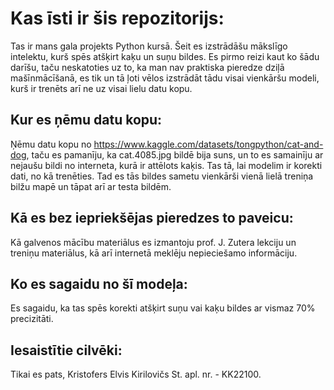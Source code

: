 # Kas īsti ir šis repozitorijs:
Tas ir mans gala projekts Python kursā.
Šeit es izstrādāšu mākslīgo intelektu, kurš spēs atšķirt kaķu un suņu bildes.
Es pirmo reizi kaut ko šādu darīšu, taču neskatoties uz to, ka man nav praktiska pieredze dziļā mašīnmācīšanā, es tik un tā ļoti vēlos izstrādāt tādu visai vienkāršu modeli, kurš ir trenēts arī ne uz visai lielu datu kopu.

## Kur es ņēmu datu kopu:
Ņēmu datu kopu no https://www.kaggle.com/datasets/tongpython/cat-and-dog, taču es pamanīju, ka cat.4085.jpg bildē bija suns, un to es samainīju ar nejaušu bildi no interneta, kurā ir attēlots kaķis. Tas tā, lai modelim ir korekti dati, no kā trenēties. Tad es tās bildes sametu vienkārši vienā lielā treniņa bilžu mapē un tāpat arī ar testa bildēm.

## Kā es bez iepriekšējas pieredzes to paveicu:
Kā galvenos mācību materiālus es izmantoju prof. J. Zutera lekciju un treniņu materiālus, kā arī internetā meklēju nepieciešamo informāciju.

## Ko es sagaidu no šī modeļa:
Es sagaidu, ka tas spēs korekti atšķirt suņu vai kaķu bildes ar vismaz 70% precizitāti.

## Iesaistītie cilvēki:
Tikai es pats, Kristofers Elvis Kirilovičs
St. apl. nr. - KK22100.
